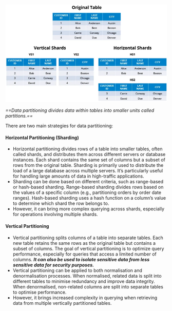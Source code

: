 ![Pasted image 20230826021729](../../../../../../_Attachments/Pasted%20image%2020230826021729.png)

*==Data partitioning divides data within tables into smaller units called partitions.==*

There are two main strategies for data partitioning:

#### Horizontal Partitioning (Sharding)

- Horizontal partitioning divides rows of a table into smaller tables, often called shards, and distributes them across different servers or database instances. Each shard contains the same set of columns but a subset of rows from the original table. Sharding is primarily used to distribute the load of a large database across multiple servers. It’s particularly useful for handling large amounts of data in high-traffic applications.
- Sharding can be done based on different criteria, such as range-based or hash-based sharding. Range-based sharding divides rows based on the values of a specific column (e.g., partitioning orders by order date ranges). Hash-based sharding uses a hash function on a column’s value to determine which shard the row belongs to.
- However, it can bring more complex querying across shards, especially for operations involving multiple shards.

#### Vertical Partitioning

- Vertical partitioning splits columns of a table into separate tables. Each new table retains the same rows as the original table but contains a subset of columns. The goal of vertical partitioning is to optimize query performance, especially for queries that access a limited number of columns. ***It can also be used to isolate sensitive data from less sensitive data for security purposes.***
- Vertical partitioning can be applied to both normalisation and denormalisation processes. When normalised, related data is split into different tables to minimise redundancy and improve data integrity. When denormalised, non-related columns are split into separate tables to optimise performance.
- However, it brings increased complexity in querying when retrieving data from multiple vertically partitioned tables.